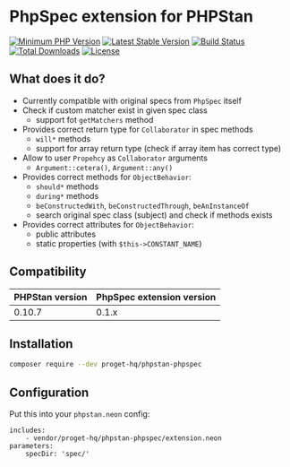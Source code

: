 # PhpSpec extension for PHPStan

[![Minimum PHP Version](https://img.shields.io/badge/php-%3E%3D%207.1-8892BF.svg)](https://php.net/)
[![Latest Stable Version](https://img.shields.io/packagist/v/proget-hq/phpstan-phpspec.svg)](https://packagist.org/packages/proget-hq/phpstan-phpspec)
[![Build Status](https://travis-ci.org/proget-hq/phpstan-phpspec.svg?branch=master)](https://travis-ci.org/proget-hq/phpstan-phpspec)
[![Total Downloads](https://poser.pugx.org/proget-hq/phpstan-phpspec/downloads.svg)](https://packagist.org/packages/proget-hq/phpstan-phpspec)
[![License](https://poser.pugx.org/proget-hq/phpstan-phpspec/license.svg)](https://packagist.org/packages/proget-hq/phpstan-phpspec)

## What does it do?

* Currently compatible with original specs from `PhpSpec` itself
* Check if custom matcher exist in given spec class
  * support fot `getMatchers` method 
* Provides correct return type for `Collaborator` in spec methods
  * `will*` methods
  * support for array return type (check if array item has correct type)
* Allow to user `Propehcy` as `Collaborator` arguments
  * `Argument::cetera()`, `Argument::any()`
* Provides correct methods for `ObjectBehavior`:
  * `should*` methods
  * `during*` methods
  * `beConstructedWith`, `beConstructedThrough`, `beAnInstanceOf`
  * search original spec class (subject) and check if methods exists
* Provides correct attributes for `ObjectBehavior`:
  * public attributes
  * static properties (with `$this->CONSTANT_NAME`)

## Compatibility

| PHPStan version | PhpSpec extension version |
| --------------- | ---------------------- |
| 0.10.7          | 0.1.x                  |


## Installation

```sh
composer require --dev proget-hq/phpstan-phpspec
```

## Configuration

Put this into your `phpstan.neon` config:

```neon
includes:
	- vendor/proget-hq/phpstan-phpspec/extension.neon
parameters:
    specDir: 'spec/'
```
